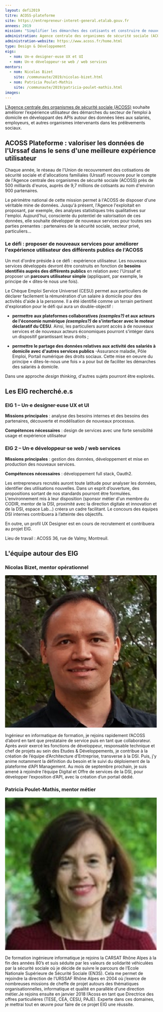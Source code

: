 ```yaml
---
layout: defi2019
titre: ACOSS-plateforme
site: https://entrepreneur-interet-general.etalab.gouv.fr
annees: 2019
mission: "Simplifier les démarches des cotisants et construire de nouveaux services à l’aide des données du réseau Urssaf"
administration: Agence centrale des organismes de sécurité sociale (ACOSS)
administration-website: https://www.acoss.fr/home.html
type: Design & Développement
eigs:
  - nom: Un·e designer·euse UX et UI
  - nom: Un·e développeur·se web / web services
mentors:
  - nom: Nicolas Bizet
    site: /communaute/2019/nicolas-bizet.html
  - nom: Patricia Poulet-Mathis
    site: /communaute/2019/patricia-poulet-mathis.html
images: 
---
```


[L’Agence centrale des organismes de sécurité sociale
(ACOSS)](https://www.acoss.fr/home.html) souhaite améliorer
l’expérience utilisateur des démarches du secteur de l’emploi à
domicile en développant des APIs autour des données liées aux
salariés, employeurs, et autres organismes intervenants dans les
prélèvements sociaux.

## ACOSS Plateforme : valoriser les données de l'Urssaf dans le sens d'une meilleure expérience utilisateur 

Chaque année, le réseau de l'Union de recouvrement des cotisations de
sécurité sociale et d'allocations familiales (Urssaf) recouvre pour le
compte de l'Agence centrale des organismes de sécurité sociale (ACOSS)
près de 500 milliards d'euros, auprès de 9,7 millions de cotisants au
nom d'environ 900 partenaires.

Le périmètre national de cette mission permet à l'ACOSS de disposer
d'une véritable mine de données. Jusqu'à présent, l'Agence
l'exploitait en proposant, par exemple, des analyses statistiques très
qualitatives sur l'emploi. Aujourd'hui, consciente du potentiel de
valorisation de ces données, elle souhaite développer de nouveaux
services pour toutes ses parties prenantes : partenaires de la
sécurité sociale, secteur privé, particuliers...

### Le défi : proposer de nouveaux services pour améliorer l'expérience utilisateur des différents publics de l'ACOSS 

Un mot d'ordre préside à ce défi : expérience utilisateur. Les
nouveaux services développés devront être construits en fonction de
**besoins identifiés auprès des différents publics** en relation avec
l'Urssaf et proposer un **parcours utilisateur simple** (appliquant,
par exemple, le principe de « dites-le nous une fois).

Le Chèque Emploi Service Universel (CESU) permet aux particuliers de
déclarer facilement la rémunération d'un salaire à domicile pour des
activités d'aide à la personne. Il a été identifié comme un terrain
pertinent d'exploration pour le défi qui aura un double-objectif :

* **permettre aux plateformes collaboratives _(exemples?)_ et aux
  acteurs de l'économie numérique _(exemples?)_ de s'interfacer avec
  le moteur déclaratif du CESU**. Ainsi, les particuliers auront accès
  à de nouveaux services et de nouveaux acteurs économiques pourront
  s'intéger dans un dispositif garantissant leurs droits ;

* **permettre le partage des données relatives aux activité des
  salariés à domicile avec d'autres services publics** -Assurance
  maladie, Pôle Emploi, Portail numérique des droits sociaux. Cette
  mise en oeuvre du principe « dites-le-nous une fois » a pour but de
  faciliter les démarches des salariés à domicile.

Dans une approche _design thinking_, d'autres sujets pourront être
explorés.

## Les EIG recherché.e.s

### EIG 1 – Un·e designer·euse UX et UI

**Missions principales** : analyse des besoins internes et des besoins
des partenaires, découverte et modélisation de nouveaux processus.

**Compétences nécessaires** : design de services avec une forte
sensibilité usage et expérience utilisateur

### EIG 2 – Un·e développeur·se web / web services

**Missions principales** : gestion des données, développement et mise
en production des nouveaux services.

**Compétences nécessaires** : développement full stack, Oauth2. 

Les entrepreneurs recrutés auront toute latitude pour analyser les
données, identifier des utilisations nouvelles. Dans un esprit
d’ouverture, des propositions sortant de nos standards pourront être
formulées. L'environnement mis à leur disposition (sponsor métier d'un
membre du CODIR, mentor de la DSI, proximité avec la direction
digitale et innovation et de la DSI, espace Lab...) créera un cadre
facilitant. Le concours des équipes DSI internes contribuera à
l’atteinte des objectifs.

En outre, un profil UX Designer est en cours de recrutement et
contribuera au projet EIG.

Lieu de travail : ACOSS 36, rue de Valmy, Montreuil.

## L'équipe autour des EIG

### Nicolas Bizet, mentor opérationnel

![Nicolas Bizet](/img/communaute/nicolas-bizet.png)

Ingénieur en informatique de formation, je rejoins rapidement l’ACOSS
d’abord en tant que prestataire de service puis en tant que
collaborateur. Après avoir exercé les fonctions de développeur,
responsable technique et chef de projets au sein des Etudes &
Développements, je contribue à la création de l’équipe d’Architecture
d’Entreprise, transverse à la DSI. Puis, j’y anime notamment la
définition du besoin et le suivi du déploiement de la plateforme d’API
Management. Au mois de septembre prochain, je suis amené à rejoindre
l’équipe Digital et Offre de services de la DSI, pour développer
l’exposition d’API, avec la création d’un portail dédié.

### Patricia Poulet-Mathis, mentor métier

![Patricia Poulet-Mathis](/img/communaute/patricia-poulet-mathis.png)

De formation ingénieure informatique je rejoins la CARSAT Rhône Alpes
à la fin des années 80’s et suis séduite par les valeurs de solidarité
véhiculées par la sécurité sociale où je décide de suivre le parcours
de l’Ecole Nationale Supérieure de Sécurité Sociale (EN3S). Cela me
permet de rejoindre la direction de l’URSSAF Rhône Alpes en 2004 où
j’exerce de nombreuses missions de cheffe de projet autours des
thématiques organisationnelles, informatique et qualité en parallèle
d’une direction métier.Je rejoins ensuite en janvier 2018 l’Acoss en
tant que Directrice des offres particulières (TESE, CEA, CESU,
PAJE). Experte dans ces domaines, je mettrai tout en œuvre pour faire
de ce projet EIG une réussite.
